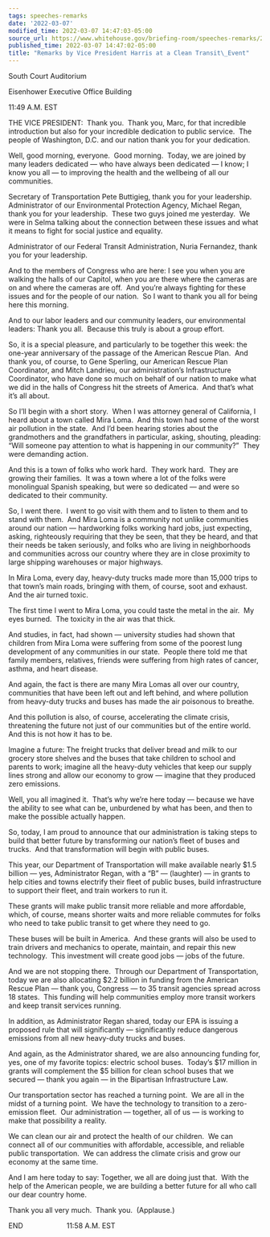 ```yaml
---
tags: speeches-remarks
date: '2022-03-07'
modified_time: 2022-03-07 14:47:03-05:00
source_url: https://www.whitehouse.gov/briefing-room/speeches-remarks/2022/03/07/remarks-by-vice-president-harris-at-a-clean-transit-event/
published_time: 2022-03-07 14:47:02-05:00
title: "Remarks by Vice President Harris at a Clean Transit\_Event"
---
```

 
South Court Auditorium

Eisenhower Executive Office Building

11:49 A.M. EST  

THE VICE PRESIDENT:  Thank you.  Thank you, Marc, for that incredible
introduction but also for your incredible dedication to public service. 
The people of Washington, D.C. and our nation thank you for your
dedication.

Well, good morning, everyone.  Good morning.  Today, we are joined by
many leaders dedicated — who have always been dedicated — I know; I know
you all — to improving the health and the wellbeing of all our
communities. 

Secretary of Transportation Pete Buttigieg, thank you for your
leadership.  Administrator of our Environmental Protection Agency,
Michael Regan, thank you for your leadership.  These two guys joined me
yesterday.  We were in Selma talking about the connection between these
issues and what it means to fight for social justice and equality.

Administrator of our Federal Transit Administration, Nuria Fernandez,
thank you for your leadership.

And to the members of Congress who are here: I see you when you are
walking the halls of our Capitol, when you are there where the cameras
are on and where the cameras are off.  And you’re always fighting for
these issues and for the people of our nation.  So I want to thank you
all for being here this morning.

And to our labor leaders and our community leaders, our environmental
leaders: Thank you all.  Because this truly is about a group effort.

So, it is a special pleasure, and particularly to be together this week:
the one-year anniversary of the passage of the American Rescue Plan. 
And thank you, of course, to Gene Sperling, our American Rescue Plan
Coordinator, and Mitch Landrieu, our administration’s Infrastructure
Coordinator, who have done so much on behalf of our nation to make what
we did in the halls of Congress hit the streets of America.  And that’s
what it’s all about.

So I’ll begin with a short story.  When I was attorney general of
California, I heard about a town called Mira Loma.  And this town had
some of the worst air pollution in the state.  And I’d been hearing
stories about the grandmothers and the grandfathers in particular,
asking, shouting, pleading: “Will someone pay attention to what is
happening in our community?”  They were demanding action. 

And this is a town of folks who work hard.  They work hard.  They are
growing their families.  It was a town where a lot of the folks were
monolingual Spanish speaking, but were so dedicated — and were so
dedicated to their community.

So, I went there.  I went to go visit with them and to listen to them
and to stand with them.  And Mira Loma is a community not unlike
communities around our nation — hardworking folks working hard jobs,
just expecting, asking, righteously requiring that they be seen, that
they be heard, and that their needs be taken seriously, and folks who
are living in neighborhoods and communities across our country where
they are in close proximity to large shipping warehouses or major
highways.

In Mira Loma, every day, heavy-duty trucks made more than 15,000 trips
to that town’s main roads, bringing with them, of course, soot and
exhaust.  And the air turned toxic.

The first time I went to Mira Loma, you could taste the metal in the
air.  My eyes burned.  The toxicity in the air was that thick. 

And studies, in fact, had shown — university studies had shown that
children from Mira Loma were suffering from some of the poorest lung
development of any communities in our state.  People there told me that
family members, relatives, friends were suffering from high rates of
cancer, asthma, and heart disease.

And again, the fact is there are many Mira Lomas all over our country,
communities that have been left out and left behind, and where pollution
from heavy-duty trucks and buses has made the air poisonous to breathe.

And this pollution is also, of course, accelerating the climate crisis,
threatening the future not just of our communities but of the entire
world.  And this is not how it has to be. 

Imagine a future: The freight trucks that deliver bread and milk to our
grocery store shelves and the buses that take children to school and
parents to work; imagine all the heavy-duty vehicles that keep our
supply lines strong and allow our economy to grow — imagine that they
produced zero emissions. 

Well, you all imagined it.  That’s why we’re here today — because we
have the ability to see what can be, unburdened by what has been, and
then to make the possible actually happen. 

So, today, I am proud to announce that our administration is taking
steps to build that better future by transforming our nation’s fleet of
buses and trucks.  And that transformation will begin with public buses.

This year, our Department of Transportation will make available nearly
$1.5 billion — yes, Administrator Regan, with a “B” — (laughter) — in
grants to help cities and towns electrify their fleet of public buses,
build infrastructure to support their fleet, and train workers to run
it.

These grants will make public transit more reliable and more affordable,
which, of course, means shorter waits and more reliable commutes for
folks who need to take public transit to get where they need to go. 

These buses will be built in America.  And these grants will also be
used to train drivers and mechanics to operate, maintain, and repair
this new technology.  This investment will create good jobs — jobs of
the future. 

And we are not stopping there.  Through our Department of
Transportation, today we are also allocating $2.2 billion in funding
from the American Rescue Plan — thank you, Congress — to 35 transit
agencies spread across 18 states.  This funding will help communities
employ more transit workers and keep transit services running.

In addition, as Administrator Regan shared, today our EPA is issuing a
proposed rule that will significantly — significantly reduce dangerous
emissions from all new heavy-duty trucks and buses.

And again, as the Administrator shared, we are also announcing funding
for, yes, one of my favorite topics: electric school buses.  Today’s $17
million in grants will complement the $5 billion for clean school buses
that we secured — thank you again — in the Bipartisan Infrastructure
Law. 

Our transportation sector has reached a turning point.  We are all in
the midst of a turning point.  We have the technology to transition to a
zero-emission fleet.  Our administration — together, all of us — is
working to make that possibility a reality. 

We can clean our air and protect the health of our children.  We can
connect all of our communities with affordable, accessible, and reliable
public transportation.  We can address the climate crisis and grow our
economy at the same time.

And I am here today to say: Together, we all are doing just that.  With
the help of the American people, we are building a better future for all
who call our dear country home. 

Thank you all very much.  Thank you.  (Applause.) 

END                      11:58 A.M. EST
